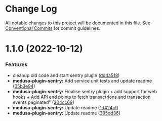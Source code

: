# Change Log

All notable changes to this project will be documented in this file.
See [Conventional Commits](https://conventionalcommits.org) for commit guidelines.

# 1.1.0 (2022-10-12)


### Features

* cleanup old code and start sentry plugin ([dd4a518](https://github.com/adrien2p/medusa-plugins/commit/dd4a518bf8d9337490a8ae4357d52a1ff09fad54))
* **medusa-plugin-sentry:** Add service unit tests and update readme ([05b3e94](https://github.com/adrien2p/medusa-plugins/commit/05b3e946ef744e0063f7072de87c9f4175cada10))
* **medusa-plugin-sentry:** Finalise sentry plugin + add support for web hooks + Add API end points to fetch transactrions and transaction events paginated" ([204cc69](https://github.com/adrien2p/medusa-plugins/commit/204cc6981c8301a46cc75a1400c00cecade1df80))
* **medusa-plugin-sentry:** Update readme ([1d424cf](https://github.com/adrien2p/medusa-plugins/commit/1d424cfd27b45ea842c29a1f1055c3b36d879a93))
* **medusa-plugin-sentry:** Update readme ([385dd36](https://github.com/adrien2p/medusa-plugins/commit/385dd365a31790f8e81be6097a26d1de422f5371))
